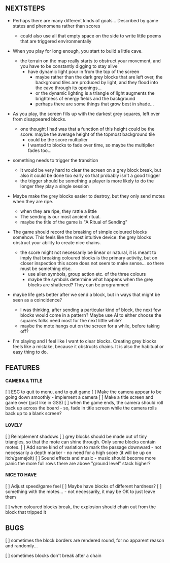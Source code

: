 NEXTSTEPS
---------

- Perhaps there are many different kinds of goals... Described
  by game states and phenomena rather than scores
  - could also use all that empty space on the side to write little
    poems that are triggered environmentally

- When you play for long enough, you start to build a little
  cave.
  - the terrain on the map really starts to obstruct your movement,
    and you have to be constantly digging to stay alive
    - have dynamic light pour in from the top of the screen
      - maybe rather than the dark grey blocks that are left
        over, the background tiles are produced by light, and they
        flood into the cave through its openings...
      - or the dynamic lighting is a triangle of light augments the
        brightness of energy fields and the background
      - perhaps there are some things that grow best in shade...

- As you play, the screen fills up with the darkest grey squares,
  left over from disappeared blocks.
  - one thought I had was that a function of this height could be
    the score: maybe the average height of the topmost background tile
    - could be the score multiplier
    - I wanted to blocks to fade over time, so maybe the multiplier
      fades too...

- something needs to trigger the transition
  - It would be very hard to clear the screen on a grey block break,
    but also it could be done too early so that probably isn't a
    good trigger
  - the trigger should be something a player is more likely to do
    the longer they play a single session

- Maybe make the grey blocks easier to destroy, but they only
  send motes when they are ripe.
  - when they are ripe, they rattle a little
  - The sending is our most ancient ritual.
  - maybe the title of the game is "A Ritual of Sending"

- The game should record the breaking of simple coloured blocks somehow.
  This feels like the most intuitive device: the grey blocks obstruct
  your ability to create nice chains.
  - the score might not necessarily be linear or natural,
    it is meant to imply that breaking coloured blocks is the
    primary activity, but on closer inspection this score
    does not seem to make sense... so there must be something else.
    - use alien symbols, group action etc. of the three colours
    - maybe the symbols determine what happens when the grey blocks
      are shattered? They can be programmed

- maybe life gets better after we send a block, but in ways that
  might be seen as a coincidence?
  - I was thinking, after sending a particular kind of block,
    the next few blocks would come in a pattern? Maybe use
    AI to either choose the squares folks need most for the next
    little while?
  - maybe the mote hangs out on the screen for a while, before taking off?

- I'm playing and I feel like I want to clear blocks. Creating grey blocks
  feels like a mistake, because it obstructs chains. It is also the habitual
  or easy thing to do.

## FEATURES

#### CAMERA & TITLE
[ ] ESC to quit to menu, and to quit game
[ ] Make the camera appear to be going down smoothly
    - implement a camera
[ ] Make a title screen and game over (just like in GSS)
[ ] when the game ends, the camera should roll back up across
    the board
    - so, fade in title screen while the camera rolls back up
      to a blank screen?

#### LOVELY
[ ] Reimplement shadows
[ ] grey blocks should be made out of tiny triangles, so that the mote
    can shine through. Only some blocks contain motes.
[ ] Add some kind of variation to mark the passage downward
    - not necessarily a depth marker
    - no need for a high score (it will be up on itch/gamejolt)
[ ] Sound effects and music
    - music should become more panic the more
    full rows there are above "ground level"
    stack higher?

#### NICE TO HAVE
[ ] Adjust speed/game feel
[ ] Maybe have blocks of different hardness?
[ ] something with the motes...
    - not necessarily, it may be OK to just leave them

[ ] when coloured blocks break, the explosion should chain out
    from the block that tripped it

## BUGS

[ ] sometimes the block borders are rendered round, for no apparent reason
    and randomly...

[ ] sometimes blocks don't break after a chain

